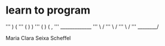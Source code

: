 # learn to program

'''         )  (
'''        (   ) )
'''      ( )  ( ,
'''    _____________
'''   \              /
'''    \            /
'''     \          /
'''      \________/

Maria Clara Seixa Scheffel
